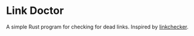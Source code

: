 # Link Doctor

A simple Rust program for checking for dead links. Inspired by [linkchecker](http://wummel.github.io/linkchecker/).
